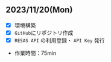 ## 2023/11/20(Mon)
 - [x] 環境構築
 - [x] ``GitHub``にリポジトリ作成
 - [x] ``RESAS API`` の利用登録・ ``API Key`` 発行

 - 作業時間：75min